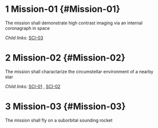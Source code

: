 1 Mission-01 {#Mission-01}
============

The mission shall demonstrate high contrast imaging via an internal
coronagraph in space

*Child links:*   [SCI-03](L2.markdown#1-sci-03-) 

2 Mission-02 {#Mission-02}
============

The mission shall charactarize the circumstellar environment of a nearby
star

*Child links:*   [SCI-01](L2.markdown#1-sci-01-) ,  [SCI-02](L2.markdown#1-sci-02-) 

3 Mission-03 {#Mission-03}
============

The mission shall fly on a suborbital sounding rocket

